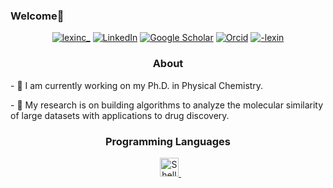 ### Welcome👋


<p align="center">
<a href="https://twitter.com/lexinc_"><img alt="lexinc_" src="https://img.shields.io/badge/Twitter-1DA1F2?style=for-the-badge&logo=twitter&logoColor=white"></a> <a href="https://www.linkedin.com/in/lexinc/"><img alt="LinkedIn" src="https://img.shields.io/badge/LinkedIn-0077B5?style=for-the-badge&logo=linkedin&logoColor=white"></a>
<a href="https://scholar.google.com/citations?user=eQoWP6oAAAAJ&hl=en"><img alt="Google Scholar" src="https://img.shields.io/badge/-Google%20Scholar-4285F4?logo=google-scholar&logoColor=white&style=for-the-badge"></a>
<a href="https://orcid.org/0000-0002-9528-942X"><img alt="Orcid" src="https://img.shields.io/static/v1?style=for-the-badge&message=ORCID&color=222222&logo=ORCID&logoColor=A6CE39&label="></a>
<a href="http://vsco.co/-lexin"><img alt="-lexin" src="https://img.shields.io/static/v1?style=for-the-badge&message=VSCO&color=000000&logo=VSCO&logoColor=FFFFFF&label="></a>
    
<br/>
<h3 align="center">
    <p>About</p>
    </h3>
<p> - 🧪 I am currently working on my Ph.D. in Physical Chemistry.<p/>
<p> - 🌱 My research is on building algorithms to analyze the molecular similarity of large datasets with applications to drug discovery. <p/>

<h3 align="center">
    <p>Programming Languages</p>
    </h3>
    <p align="center">
<a href="#"><img alt="" src="https://img.shields.io/badge/Python-3776AB?style=for-the-badge&logo=python&logoColor=white"></a>
<a href="#"><img alt="" src="https://img.shields.io/static/v1?style=for-the-badge&message=LaTeX&color=008080&logo=LaTeX&logoColor=FFFFFF&label="></a>
<a href="#"><img alt"" src="https://img.shields.io/badge/shell_script-%23121011.svg?style=for-the-badge&logo=gnu-bash&logoColor=white" height="30" alt="Shell Script" />&nbsp;</a>
